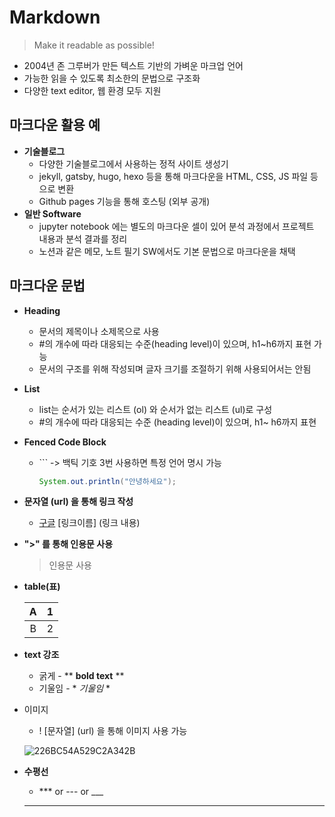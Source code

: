 # Markdown

> Make it readable as possible!

- 2004년 존 그루버가 만든 텍스트 기반의 가벼운 마크업 언어
- 가능한 읽을 수 있도록 최소한의 문법으로 구조화
- 다양한 text editor, 웹 환경 모두 지원



## 마크다운 활용 예

- **기술블로그**
  - 다양한 기술블로그에서 사용하는 정적 사이트 생성기
  - jekyll, gatsby, hugo, hexo 등을 통해 마크다운을 HTML, CSS, JS 파일 등으로 변환
  - Github pages 기능을 통해 호스팅 (외부 공개)
- **일반 Software**
  - jupyter notebook 에는 별도의 마크다운 셀이 있어 분석 과정에서 프로젝트 내용과 분석 결과를 정리
  - 노션과 같은 메모, 노트 필기 SW에서도 기본 문법으로 마크다운을 채택



## 마크다운 문법

- **Heading**

  -  문서의 제목이나 소제목으로 사용
  - #의 개수에 따라 대응되는 수준(heading level)이 있으며, h1~h6까지 표현 가능
  - 문서의 구조를 위해 작성되며 글자 크기를 조절하기 위해 사용되어서는 안됨

- **List**

  - list는 순서가 있는 리스트 (ol) 와 순서가 없는 리스트 (ul)로 구성
  - \#의 개수에 따라 대응되는 수준 (heading level)이 있으며, h1~ h6까지 표현

- **Fenced Code Block**

  - \``` -> 백틱 기호 3번 사용하면 특정 언어 명시 가능

    ``` java
    System.out.println("안녕하세요");
    ```

- **문자열 (url) 을 통해 링크 작성** 

  - [구글](https://google.com) [링크이름] (링크 내용)

- **">" 를 통해 인용문 사용**

  > 인용문 사용

- **table(표)**

  |  A   |  1   |
  | :--: | :--: |
  |  B   |  2   |

- **text 강조**

  - 굵게 - ** **bold text** **
  - 기울임 - * *기울임*  *

- 이미지

  - ! [문자열] (url) 을 통해 이미지 사용 가능

  ![226BC54A529C2A342B](C:\Users\연수\Desktop\226BC54A529C2A342B.jpg)

- **수평선**

  - *** or --- or ___ 

  ***

  

